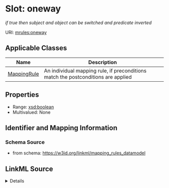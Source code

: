 # Slot: oneway
_if true then subject and object can be switched and predicate inverted_


URI: [mrules:oneway](https://w3id.org/linkml/mapping_rules_datamodel/oneway)



<!-- no inheritance hierarchy -->




## Applicable Classes

| Name | Description |
| --- | --- |
[MappingRule](MappingRule.md) | An individual mapping rule, if preconditions match the postconditions are applied






## Properties

* Range: [xsd:boolean](http://www.w3.org/2001/XMLSchema#boolean)
* Multivalued: None







## Identifier and Mapping Information







### Schema Source


* from schema: https://w3id.org/linkml/mapping_rules_datamodel




## LinkML Source

<details>
```yaml
name: oneway
description: if true then subject and object can be switched and predicate inverted
from_schema: https://w3id.org/linkml/mapping_rules_datamodel
rank: 1000
ifabsent: 'False'
alias: oneway
owner: MappingRule
domain_of:
- MappingRule
range: boolean

```
</details>